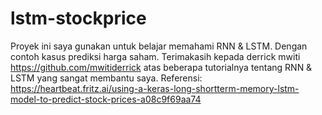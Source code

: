 # lstm-stockprice
Proyek ini saya gunakan untuk belajar memahami RNN &amp; LSTM. Dengan contoh kasus prediksi harga saham.
Terimakasih kepada derrick mwiti https://github.com/mwitiderrick atas beberapa tutorialnya tentang RNN & LSTM yang sangat membantu saya.
Referensi: https://heartbeat.fritz.ai/using-a-keras-long-shortterm-memory-lstm-model-to-predict-stock-prices-a08c9f69aa74 
